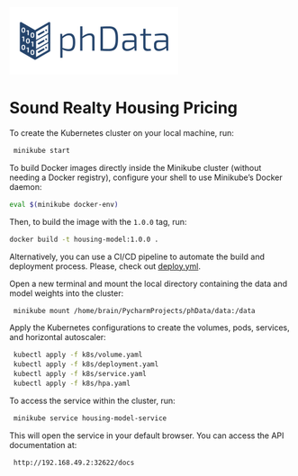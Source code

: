 ![phData Logo](phData.png "phData Logo")

# Sound Realty Housing Pricing

To create the Kubernetes cluster on your local machine, run:

```sh
 minikube start
```

To build Docker images directly inside the Minikube cluster (without needing a Docker registry), configure your shell to use Minikube’s Docker daemon:
```sh
eval $(minikube docker-env)
```

Then, to build the image with the `1.0.0` tag, run:

```sh
docker build -t housing-model:1.0.0 .
```

Alternatively, you can use a CI/CD pipeline to automate the build and deployment process. Please, check out [deploy.yml](https://github.com/icleveston/sound-realty/blob/master/.github/workflows/deploy.yml).


Open a new terminal and mount the local directory containing the data and model weights into the cluster:

```sh
 minikube mount /home/brain/PycharmProjects/phData/data:/data
```

Apply the Kubernetes configurations to create the volumes, pods, services, and horizontal autoscaler:
```sh
 kubectl apply -f k8s/volume.yaml
 kubectl apply -f k8s/deployment.yaml
 kubectl apply -f k8s/service.yaml
 kubectl apply -f k8s/hpa.yaml
```


To access the service within the cluster, run:

```sh
 minikube service housing-model-service
```

This will open the service in your default browser. You can access the API documentation at:

```sh
 http://192.168.49.2:32622/docs
```